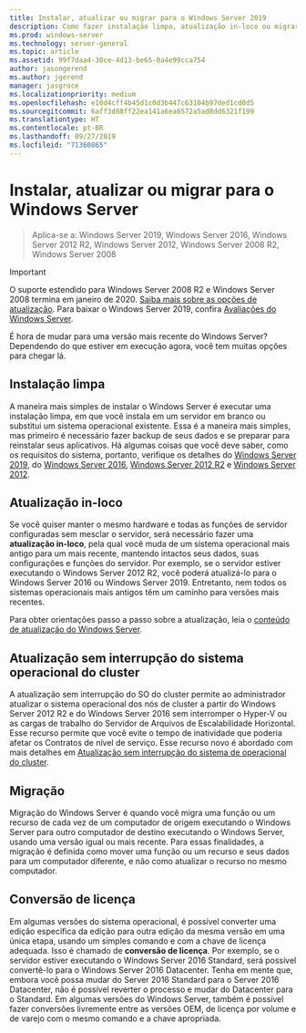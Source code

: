 ```yaml
---
title: Instalar, atualizar ou migrar para o Windows Server 2019
description: Como fazer instalação limpa, atualização in-loco ou migrar para o Windows Server
ms.prod: windows-server
ms.technology: server-general
ms.topic: article
ms.assetid: 99f7daa4-30ce-4d13-be65-0a4e99cca754
author: jasongerend
ms.author: jgerend
manager: jasgroce
ms.localizationpriority: medium
ms.openlocfilehash: e10d4cff4b45d1c0d3b447c63104b97ded1cd0d5
ms.sourcegitcommit: 6aff3d88ff22ea141a6ea6572a5ad8dd6321f199
ms.translationtype: HT
ms.contentlocale: pt-BR
ms.lasthandoff: 09/27/2019
ms.locfileid: "71360865"
---
```

# <a name="install-upgrade-or-migrate-to-windows-server"></a>Instalar, atualizar ou migrar para o Windows Server

> Aplica-se a: Windows Server 2019, Windows Server 2016, Windows Server 2012 R2, Windows Server 2012, Windows Server 2008 R2, Windows Server 2008

> [!IMPORTANT]
> O suporte estendido para Windows Server 2008 R2 e Windows Server 2008 termina em janeiro de 2020. [Saiba mais sobre as opções de atualização](http://aka.ms/upgradecenter). Para baixar o Windows Server 2019, confira [Avaliações do Windows Server](https://www.microsoft.com/evalcenter/evaluate-windows-server-2019).

É hora de mudar para uma versão mais recente do Windows Server? Dependendo do que estiver em execução agora, você tem muitas opções para chegar lá.

## <a name="clean-install"></a>Instalação limpa

A maneira mais simples de instalar o Windows Server é executar uma instalação limpa, em que você instala em um servidor em branco ou substitui um sistema operacional existente. Essa é a maneira mais simples, mas primeiro é necessário fazer backup de seus dados e se preparar para reinstalar seus aplicativos. Há algumas coisas que você deve saber, como os requisitos do sistema, portanto, verifique os detalhes do [Windows Server 2019](https://go.microsoft.com/fwlink/?linkid=2006124), do [Windows Server 2016](https://go.microsoft.com/fwlink/?LinkID=825558), [Windows Server 2012 R2](https://technet.microsoft.com/library/dn303418) e [Windows Server 2012](https://technet.microsoft.com/library/jj134246.aspx).

## <a name="in-place-upgrade"></a>Atualização in-loco

Se você quiser manter o mesmo hardware e todas as funções de servidor configuradas sem mesclar o servidor, será necessário fazer uma **atualização in-loco**, pela qual você muda de um sistema operacional mais antigo para um mais recente, mantendo intactos seus dados, suas configurações e funções do servidor. Por exemplo, se o servidor estiver executando o Windows Server 2012 R2, você poderá atualizá-lo para o Windows Server 2016 ou Windows Server 2019. Entretanto, nem todos os sistemas operacionais mais antigos têm um caminho para versões mais recentes. 

Para obter orientações passo a passo sobre a atualização, leia o [conteúdo de atualização do Windows Server](../upgrade/upgrade-overview.md).

## <a name="cluster-os-rolling-upgrade"></a>Atualização sem interrupção do sistema operacional do cluster

A atualização sem interrupção do SO do cluster permite ao administrador atualizar o sistema operacional dos nós de cluster a partir do Windows Server 2012 R2 e do Windows Server 2016 sem interromper o Hyper-V ou as cargas de trabalho do Servidor de Arquivos de Escalabilidade Horizontal. Esse recurso permite que você evite o tempo de inatividade que poderia afetar os Contratos de nível de serviço. Esse recurso novo é abordado com mais detalhes em [Atualização sem interrupção do sistema de operacional do cluster](https://technet.microsoft.com/windows-server-docs/failover-clustering/cluster-operating-system-rolling-upgrade).

## <a name="migration"></a>Migração

Migração do Windows Server é quando você migra uma função ou um recurso de cada vez de um computador de origem executando o Windows Server para outro computador de destino executando o Windows Server, usando uma versão igual ou mais recente. Para essas finalidades, a migração é definida como mover uma função ou um recurso e seus dados para um computador diferente, e não como atualizar o recurso no mesmo computador. 

## <a name="license-conversion"></a>Conversão de licença

Em algumas versões do sistema operacional, é possível converter uma edição específica da edição para outra edição da mesma versão em uma única etapa, usando um simples comando e com a chave de licença adequada. Isso é chamado de **conversão de licença**. Por exemplo, se o servidor estiver executando o Windows Server 2016 Standard, será possível convertê-lo para o Windows Server 2016 Datacenter. Tenha em mente que, embora você possa mudar do Server 2016 Standard para o Server 2016 Datacenter, não é possível reverter o processo e mudar do Datacenter para o Standard. Em algumas versões do Windows Server, também é possível fazer conversões livremente entre as versões OEM, de licença por volume e de varejo com o mesmo comando e a chave apropriada.